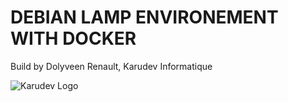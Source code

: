 # DEBIAN LAMP ENVIRONEMENT WITH DOCKER

Build by Dolyveen Renault, Karudev Informatique

![Karudev Logo](http://karudev.fr/global/images/logo.png)
